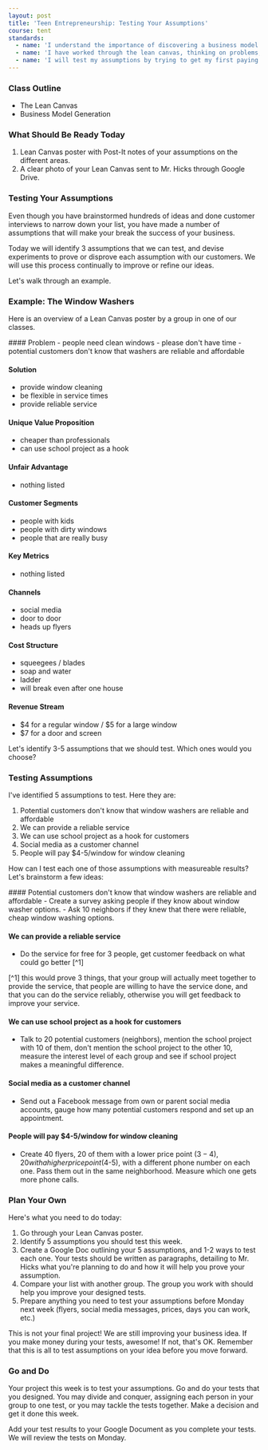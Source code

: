 ```yaml
---
layout: post
title: 'Teen Entrepreneurship: Testing Your Assumptions'
course: tent
standards:
  - name: 'I understand the importance of discovering a business model before writing a business plan'
  - name: 'I have worked through the lean canvas, thinking on problems, solutions, metrics, value propositions, customer channels, segments, costs and revenue'
  - name: 'I will test my assumptions by trying to get my first paying customer'
---
```


### Class Outline

* The Lean Canvas
* Business Model Generation

### What Should Be Ready Today

1. Lean Canvas poster with Post-It notes of your assumptions on the different areas.
2. A clear photo of your Lean Canvas sent to Mr. Hicks through Google Drive.

### Testing Your Assumptions

Even though you have brainstormed hundreds of ideas and done customer interviews to narrow down your list, you have made a number of assumptions that will make your break the success of your business.

Today we will identify 3 assumptions that we can test, and devise experiments to prove or disprove each assumption with our customers. We will use this process continually to improve or refine our ideas.

Let's walk through an example.

### Example: The Window Washers

Here is an overview of a Lean Canvas poster by a group in one of our classes.

<div class = "message" markdown="1">
#### Problem
- people need clean windows
- please don't have time
- potential customers don't know that washers are reliable and affordable

#### Solution
- provide window cleaning
- be flexible in service times
- provide reliable service

#### Unique Value Proposition
- cheaper than professionals
- can use school project as a hook

#### Unfair Advantage
- nothing listed

#### Customer Segments
- people with kids
- people with dirty windows
- people that are really busy

#### Key Metrics
- nothing listed

#### Channels
- social media
- door to door
- heads up flyers

#### Cost Structure
- squeegees / blades
- soap and water
- ladder
- will break even after one house

#### Revenue Stream
- $4 for a regular window / $5 for a large window
- $7 for a door and screen
</div>

Let's identify 3-5 assumptions that we should test. Which ones would you choose?

### Testing Assumptions

I've identified 5 assumptions to test. Here they are:

1. Potential customers don't know that window washers are reliable and affordable
2. We can provide a reliable service
3. We can use school project as a hook for customers
4. Social media as a customer channel
5. People will pay $4-5/window for window cleaning

How can I test each one of those assumptions with measureable results? Let's brainstorm a few ideas:

<div class="message" markdown="1">
#### Potential customers don't know that window washers are reliable and affordable
- Create a survey asking people if they know about window washer options.
- Ask 10 neighbors if they knew that there were reliable, cheap window washing options.

#### We can provide a reliable service
- Do the service for free for 3 people, get customer feedback on what could go better [^1]

[^1] this would prove 3 things, that your group will actually meet together to provide the service, that people are willing to have the service done, and that you can do the service reliably, otherwise you will get feedback to improve your service.

#### We can use school project as a hook for customers
- Talk to 20 potential customers (neighbors), mention the school project with 10 of them, don't mention the school project to the other 10, measure the interest level of each group and see if school project makes a meaningful difference.

#### Social media as a customer channel
- Send out a Facebook message from own or parent social media accounts, gauge how many potential customers respond and set up an appointment.

#### People will pay $4-5/window for window cleaning
- Create 40 flyers, 20 of them with a lower price point ($3-4), 20 with a higher price point ($4-5), with a different phone number on each one. Pass them out in the same neighborhood. Measure which one gets more phone calls.
</div>

### Plan Your Own

Here's what you need to do today:

1. Go through your Lean Canvas poster. 
2. Identify 5 assumptions you should test this week.
3. Create a Google Doc outlining your 5 assumptions, and 1-2 ways to test each one. Your tests should be written as paragraphs, detailing to Mr. Hicks what you're planning to do and how it will help you prove your assumption.
4. Compare your list with another group. The group you work with should help you improve your designed tests.
5. Prepare anything you need to test your assumptions before Monday next week (flyers, social media messages, prices, days you can work, etc.)

This is not your final project! We are still improving your business idea. If you make money during your tests, awesome! If not, that's OK. Remember that this is all to test assumptions on your idea before you move forward.

### Go and Do

Your project this week is to test your assumptions. Go and do your tests that you designed. You may divide and conquer, assigning each person in your group to one test, or you may tackle the tests together. Make a decision and get it done this week. 

Add your test results to your Google Document as you complete your tests. We will review the tests on Monday.